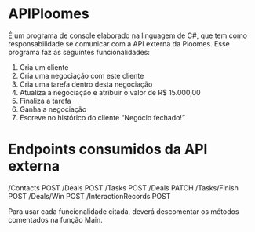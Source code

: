 # APIPloomes

É um programa de console elaborado na linguagem de C#, que tem como responsabilidade se comunicar com a API externa da Ploomes.
Esse programa faz as seguintes funcionalidades:

1. Cria um cliente
2. Cria uma negociação com este cliente
3. Cria uma tarefa dentro desta negociação
4. Atualiza a negociação e atribuir o valor de R$ 15.000,00
5. Finaliza a tarefa
6. Ganha a negociação
7. Escreve no histórico do cliente “Negócio fechado!”

# Endpoints consumidos da API externa

 /Contacts POST
 /Deals POST
 /Tasks POST
 /Deals PATCH
 /Tasks/Finish POST
 /Deals/Win POST
 /InteractionRecords POST
 
 Para usar cada funcionalidade citada, deverá descomentar os métodos comentados na função Main.
